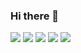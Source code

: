 ### Hi there 👋

<a href="" target="_blank"><img src="https://img.shields.io/badge/Next.js?style=flat&logo=appveyor"/></a>
<a href="" target="_blank"><img src="https://img.shields.io/badge/React-FFFFFF?style=flat&logo=appveyor"/></a>
<a href="" target="_blank"><img src="https://img.shields.io/badge/Node.js-61DAFB?style=flat&logo=appveyor"/></a>
<a href=""><img src="https://img.shields.io/badge/#61DAFB?style=flat&logo=appveyor"/></a>
<a href=""><img src="https://img.shields.io/badge/#61DAFB?style=flat&logo=appveyor"/></a>


<!--
**caffesale/caffesale** is a ✨ _special_ ✨ repository because its `README.md` (this file) appears on your GitHub profile.

Here are some ideas to get you started:

- 🔭 I’m currently working on ...
- 🌱 I’m currently learning ...
- 👯 I’m looking to collaborate on ...
- 🤔 I’m looking for help with ...
- 💬 Ask me about ...
- 📫 How to reach me: ...
- 😄 Pronouns: ...
- ⚡ Fun fact: ...
-->
